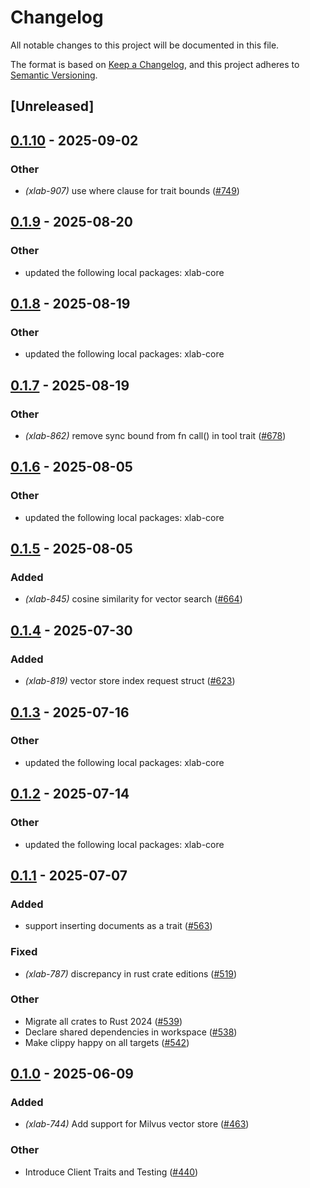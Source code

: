 # Changelog

All notable changes to this project will be documented in this file.

The format is based on [Keep a Changelog](https://keepachangelog.com/en/1.0.0/),
and this project adheres to [Semantic Versioning](https://semver.org/spec/v2.0.0.html).

## [Unreleased]

## [0.1.10](https://github.com/caojin0321/xlab/compare/xlab-milvus-v0.1.9...xlab-milvus-v0.1.10) - 2025-09-02

### Other

- *(xlab-907)* use where clause for trait bounds ([#749](https://github.com/caojin0321/xlab/pull/749))

## [0.1.9](https://github.com/caojin0321/xlab/compare/xlab-milvus-v0.1.8...xlab-milvus-v0.1.9) - 2025-08-20

### Other

- updated the following local packages: xlab-core

## [0.1.8](https://github.com/caojin0321/xlab/compare/xlab-milvus-v0.1.7...xlab-milvus-v0.1.8) - 2025-08-19

### Other

- updated the following local packages: xlab-core

## [0.1.7](https://github.com/caojin0321/xlab/compare/xlab-milvus-v0.1.6...xlab-milvus-v0.1.7) - 2025-08-19

### Other

- *(xlab-862)* remove sync bound from fn call() in tool trait ([#678](https://github.com/caojin0321/xlab/pull/678))

## [0.1.6](https://github.com/caojin0321/xlab/compare/xlab-milvus-v0.1.5...xlab-milvus-v0.1.6) - 2025-08-05

### Other

- updated the following local packages: xlab-core

## [0.1.5](https://github.com/caojin0321/xlab/compare/xlab-milvus-v0.1.4...xlab-milvus-v0.1.5) - 2025-08-05

### Added

- *(xlab-845)* cosine similarity for vector search ([#664](https://github.com/caojin0321/xlab/pull/664))

## [0.1.4](https://github.com/caojin0321/xlab/compare/xlab-milvus-v0.1.3...xlab-milvus-v0.1.4) - 2025-07-30

### Added

- *(xlab-819)* vector store index request struct ([#623](https://github.com/caojin0321/xlab/pull/623))

## [0.1.3](https://github.com/caojin0321/xlab/compare/xlab-milvus-v0.1.2...xlab-milvus-v0.1.3) - 2025-07-16

### Other

- updated the following local packages: xlab-core

## [0.1.2](https://github.com/caojin0321/xlab/compare/xlab-milvus-v0.1.1...xlab-milvus-v0.1.2) - 2025-07-14

### Other

- updated the following local packages: xlab-core

## [0.1.1](https://github.com/caojin0321/xlab/compare/xlab-milvus-v0.1.0...xlab-milvus-v0.1.1) - 2025-07-07

### Added

- support inserting documents as a trait ([#563](https://github.com/caojin0321/xlab/pull/563))

### Fixed

- *(xlab-787)* discrepancy in rust crate editions ([#519](https://github.com/caojin0321/xlab/pull/519))

### Other

- Migrate all crates to Rust 2024 ([#539](https://github.com/caojin0321/xlab/pull/539))
- Declare shared dependencies in workspace ([#538](https://github.com/caojin0321/xlab/pull/538))
- Make clippy happy on all targets ([#542](https://github.com/caojin0321/xlab/pull/542))

## [0.1.0](https://github.com/caojin0321/xlab/releases/tag/xlab-milvus-v0.1.0) - 2025-06-09

### Added

- *(xlab-744)* Add support for Milvus vector store ([#463](https://github.com/caojin0321/xlab/pull/463))

### Other

- Introduce Client Traits and Testing ([#440](https://github.com/caojin0321/xlab/pull/440))
